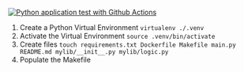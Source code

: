 [![Python application test with Github Actions](https://github.com/victor-akande/aws-microservices-project/actions/workflows/actions.yml/badge.svg)](https://github.com/victor-akande/aws-microservices-project/actions/workflows/actions.yml)

1. Create a Python Virtual Environment `virtualenv ./.venv`
2. Activate the Virtual Environment `source .venv/bin/activate`
3. Create files `touch requirements.txt Dockerfile Makefile main.py README.md mylib/__init__.py mylib/logic.py`
4. Populate the Makefile
